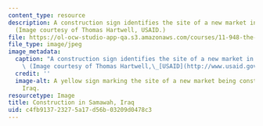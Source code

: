 ```yaml
---
content_type: resource
description: A construction sign identifies the site of a new market in Samawah, Iraq.
  (Image courtesy of Thomas Hartwell, USAID.)
file: https://ol-ocw-studio-app-qa.s3.amazonaws.com/courses/11-948-the-politics-of-reconstructing-iraq-spring-2005/c4fb913723275a17d56b03209d0478c3_11-948s05.jpg
file_type: image/jpeg
image_metadata:
  caption: "A construction sign identifies the site of a new market in Samawah, Iraq.\
    \ (Image courtesy of Thomas Hartwell,\_[USAID](http://www.usaid.gov/).)"
  credit: ''
  image-alt: A yellow sign marking the site of a new market being constructed in Samawah,
    Iraq.
resourcetype: Image
title: Construction in Samawah, Iraq
uid: c4fb9137-2327-5a17-d56b-03209d0478c3
---
```


